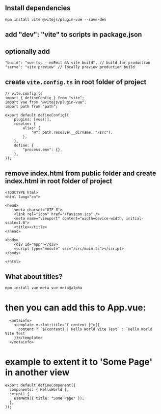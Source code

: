## Install dependencies
`npm install vite @vitejs/plugin-vue --save-dev`

## add "dev": "vite" to scripts in package.json

## optionally add
`"build": "vue-tsc --noEmit && vite build", // build for production`\
`"serve": "vite preview" // locally preview production build`

## create `vite.config.ts` in root folder of project
```
// vite.config.ts
import { defineConfig } from "vite";
import vue from "@vitejs/plugin-vue";
import path from "path";

export default defineConfig({
    plugins: [vue()],
    resolve: {
        alias: {
            "@": path.resolve(__dirname, "/src"),
        },
    },
    define: {
        "process.env": {},
    },
});

```

## remove index.html from public folder and create index.html in root folder of project
```
<!DOCTYPE html>
<html lang="en">

<head>
    <meta charset="UTF-8">
    <link rel="icon" href="/favicon.ico" />
    <meta name="viewport" content="width=device-width, initial-scale=1.0">
    <title></title>
</head>

<body>
    <div id="app"></div>
    <script type="module" src="/src/main.ts"></script>
</body>

</html>
```

## What about titles?
`npm install vue-meta vue-meta@alpha`

# then you can add this to App.vue:
```
  <metainfo>
    <template v-slot:title="{ content }">{{
      content ? `${content} | Hello World Vite Test` : `Hello World Vite Test`
    }}</template>
  </metainfo>
```

# example to extent it to 'Some Page' in another view
```
export default defineComponent({
  components: { HelloWorld },
  setup() {
    useMeta({ title: "Some Page" });
  },
});
```
